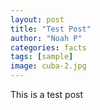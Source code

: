 ```yaml
---
layout: post
title: "Test Post"
author: "Noah P"
categories: facts
tags: [sample]
image: cuba-2.jpg
---
```



This is a test post
